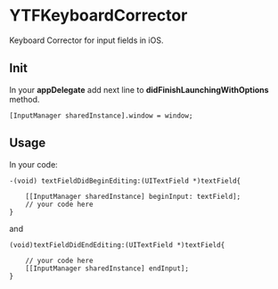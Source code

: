YTFKeyboardCorrector
====================

Keyboard Corrector for input fields in iOS.

Init
----

In your **appDelegate** add next line to **didFinishLaunchingWithOptions** method.

	[InputManager sharedInstance].window = window;



Usage
-----

In your code:

	-(void) textFieldDidBeginEditing:(UITextField *)textField{

		[[InputManager sharedInstance] beginInput: textField];
		// your code here
	}

and

	(void)textFieldDidEndEditing:(UITextField *)textField{

		// your code here
		[[InputManager sharedInstance] endInput];
	}